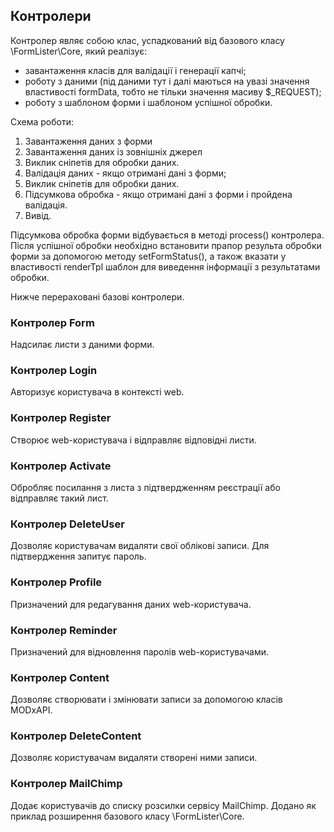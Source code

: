 ## Контролери
Контролер являє собою клас, успадкований від базового класу \FormLister\Core, який реалізує:

- завантаження класів для валідації і генерації капчі;
- роботу з даними (під даними тут і далі маються на увазі значення властивості formData, тобто не тільки значення масиву $_REQUEST);
- роботу з шаблоном форми і шаблоном успішної обробки.

Схема роботи:

1. Завантаження даних з форми
2. Завантаження даних із зовнішніх джерел
3. Виклик сніпетів для обробки даних.
4. Валідація даних - якщо отримані дані з форми;
3. Виклик сніпетів для обробки даних.
6. Підсумкова обробка - якщо отримані дані з форми і пройдена валідація.
7. Вивід.

Підсумкова обробка форми відбувається в методі process() контролера. Після успішної обробки необхідно встановити прапор результа обробки форми за допомогою методу setFormStatus(), а також вказати у властивості renderTpl шаблон для виведення інформації з результатами обробки.

Нижче перераховані базові контролери.

### Контролер Form
Надсилає листи з даними форми.

### Контролер Login
Авторизує користувача в контексті web.

### Контролер Register
Створює web-користувача і відправляє відповідні листи.

### Контролер Activate
Обробляє посилання з листа з підтвердженням реєстрації або відправляє такий лист.

### Контролер DeleteUser
Дозволяє користувачам видаляти свої облікові записи. Для підтвердження запитує пароль.

### Контролер Profile
Призначений для редагування даних web-користувача.

### Контролер Reminder
Призначений для відновлення паролів web-користувачами.

### Контролер Content
Дозволяє створювати і змінювати записи за допомогою класів MODxAPI.

### Контролер DeleteContent
Дозволяє користувачам видаляти створені ними записи.

### Контролер MailChimp
Додає користувачів до списку розсилки сервісу MailChimp. Додано як приклад розширення базового класу \FormLister\Core.
